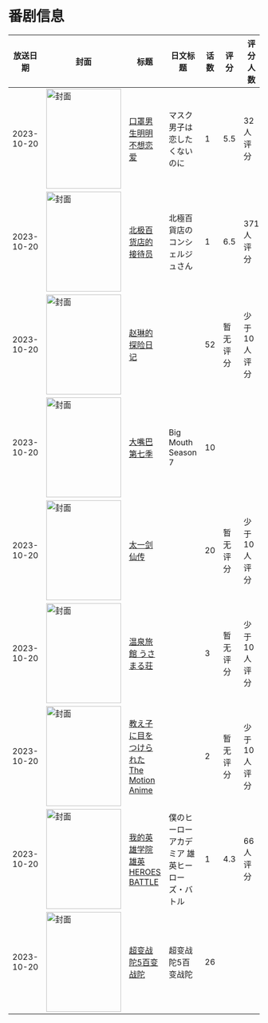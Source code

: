 # 番剧信息

|放送日期|封面|标题|日文标题|话数|评分|评分人数|
|---|---|---|---|---|---|---|
|2023-10-20|<img src="//lain.bgm.tv/pic/cover/c/32/fd/425606_yxIHx.jpg" alt="封面" style="width:150px;height:200px;object-fit:cover;">|[口罩男生明明不想恋爱](https://bangumi.tv/subject/425606)|マスク男子は恋したくないのに|1|5.5|32人评分|
|2023-10-20|<img src="//lain.bgm.tv/pic/cover/c/d1/43/431933_M5WXm.jpg" alt="封面" style="width:150px;height:200px;object-fit:cover;">|[北极百货店的接待员](https://bangumi.tv/subject/431933)|北極百貨店のコンシェルジュさん|1|6.5|371人评分|
|2023-10-20|<img src="//lain.bgm.tv/pic/cover/c/a7/71/450525_sZkNi.jpg" alt="封面" style="width:150px;height:200px;object-fit:cover;">|[赵琳的探险日记](https://bangumi.tv/subject/450525)||52|暂无评分|少于10人评分|
|2023-10-20|<img src="//lain.bgm.tv/pic/cover/c/40/22/455725_Prw9G.jpg" alt="封面" style="width:150px;height:200px;object-fit:cover;">|[大嘴巴 第七季](https://bangumi.tv/subject/455725)|Big Mouth Season 7|10|||
|2023-10-20|<img src="//lain.bgm.tv/pic/cover/c/55/45/456768_tT443.jpg" alt="封面" style="width:150px;height:200px;object-fit:cover;">|[太一剑仙传](https://bangumi.tv/subject/456768)||20|暂无评分|少于10人评分|
|2023-10-20|<img src="//lain.bgm.tv/pic/cover/c/c1/cc/460951_239Q3.jpg" alt="封面" style="width:150px;height:200px;object-fit:cover;">|[温泉旅館 うさまる荘](https://bangumi.tv/subject/460951)||3|暂无评分|少于10人评分|
|2023-10-20|<img src="/img/no_icon_subject.png" alt="封面" style="width:150px;height:200px;object-fit:cover;">|[教え子に目をつけられた The Motion Anime](https://bangumi.tv/subject/466819)||2|暂无评分|少于10人评分|
|2023-10-20|<img src="//lain.bgm.tv/pic/cover/c/0a/d8/467909_oVzmA.jpg" alt="封面" style="width:150px;height:200px;object-fit:cover;">|[我的英雄学院 雄英HEROES BATTLE](https://bangumi.tv/subject/467909)|僕のヒーローアカデミア 雄英ヒーローズ・バトル|1|4.3|66人评分|
|2023-10-20|<img src="//lain.bgm.tv/pic/cover/c/28/1a/485357_R6w4R.jpg" alt="封面" style="width:150px;height:200px;object-fit:cover;">|[超变战陀5百变战陀](https://bangumi.tv/subject/485357)|超变战陀5百变战陀|26|||
